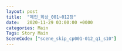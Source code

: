 ```yaml
---
layout: post
title:  "메인_회상_001~012장"
date:   2020-11-29 03:00:00 +0000
categories: Main
Tags: Story Main
SceneCode: ["scene_skip_cp001-012_q1_s10"]
---
```

